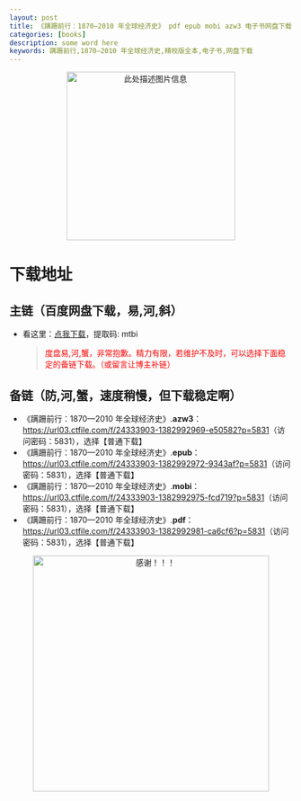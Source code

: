 ```yaml
---
layout: post
title: 《蹒跚前行：1870—2010 年全球经济史》 pdf epub mobi azw3 电子书网盘下载
categories: [books]
description: some word here
keywords: 蹒跚前行,1870—2010 年全球经济史,精校版全本,电子书,网盘下载
---
```


<div align="center"><img src="https://qweree.cn/wp-content/uploads/2024/10/pan-shan-qian-xing.jpg" alt="此处描述图片信息" width="300px" height="auto"></div>

# 下载地址

## 主链（百度网盘下载，易,河,斜）

- 看这里：[点我下载](https://pan.baidu.com/s/1iMXUbSbtZQZjDcqDmnWUyw?pwd=mtbi)，提取码: mtbi

  > <p style="color:red" >度盘易,河,蟹，非常抱歉。精力有限，若维护不及时，可以选择下面稳定的备链下载。（或留言让博主补链）</p>

## 备链（防,河,蟹，速度稍慢，但下载稳定啊）

- 《蹒跚前行：1870—2010 年全球经济史》.**azw3**：<https://url03.ctfile.com/f/24333903-1382992969-e50582?p=5831>（访问密码：5831），选择【普通下载】
- 《蹒跚前行：1870—2010 年全球经济史》.**epub**：<https://url03.ctfile.com/f/24333903-1382992972-9343af?p=5831>（访问密码：5831），选择【普通下载】
- 《蹒跚前行：1870—2010 年全球经济史》.**mobi**：<https://url03.ctfile.com/f/24333903-1382992975-fcd719?p=5831>（访问密码：5831），选择【普通下载】
- 《蹒跚前行：1870—2010 年全球经济史》.**pdf**：<https://url03.ctfile.com/f/24333903-1382992981-ca6cf6?p=5831>（访问密码：5831），选择【普通下载】

<div align="center"><img src="https://pic.imgdb.cn/item/6707df6bd29ded1a8ce37031.gif" alt="感谢！！！" width="420px" height="auto"/></div>

